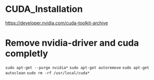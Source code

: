 # CUDA_Installation

https://developer.nvidia.com/cuda-toolkit-archive

# Remove nvidia-driver and cuda completly

`sudo apt-get --purge nvidia*`
`sudo apt-get autoremove`
`sudo apt-get autoclean`
`sudo rm -rf /usr/local/cuda*`

#
